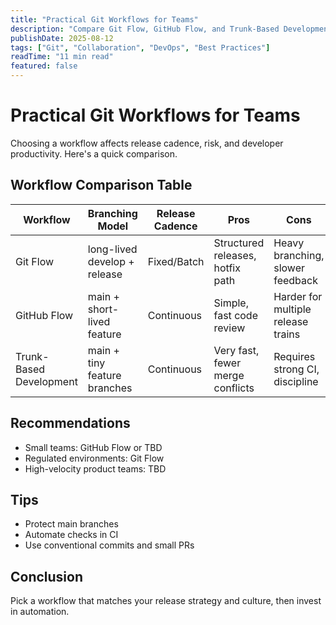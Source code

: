 ```yaml
---
title: "Practical Git Workflows for Teams"
description: "Compare Git Flow, GitHub Flow, and Trunk-Based Development with pros/cons and when to use each."
publishDate: 2025-08-12
tags: ["Git", "Collaboration", "DevOps", "Best Practices"]
readTime: "11 min read"
featured: false
---
```


# Practical Git Workflows for Teams

Choosing a workflow affects release cadence, risk, and developer productivity. Here's a quick comparison.

## Workflow Comparison Table

| Workflow              | Branching Model             | Release Cadence     | Pros                               | Cons                                |
|-----------------------|-----------------------------|---------------------|------------------------------------|-------------------------------------|
| Git Flow              | long-lived develop + release| Fixed/Batch         | Structured releases, hotfix path   | Heavy branching, slower feedback    |
| GitHub Flow           | main + short-lived feature  | Continuous          | Simple, fast code review           | Harder for multiple release trains  |
| Trunk-Based Development | main + tiny feature branches | Continuous       | Very fast, fewer merge conflicts   | Requires strong CI, discipline      |

## Recommendations

- Small teams: GitHub Flow or TBD
- Regulated environments: Git Flow
- High-velocity product teams: TBD

## Tips

- Protect main branches
- Automate checks in CI
- Use conventional commits and small PRs

## Conclusion

Pick a workflow that matches your release strategy and culture, then invest in automation.